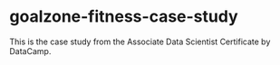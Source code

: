 # goalzone-fitness-case-study
This is the case study from the Associate Data Scientist Certificate by DataCamp.
